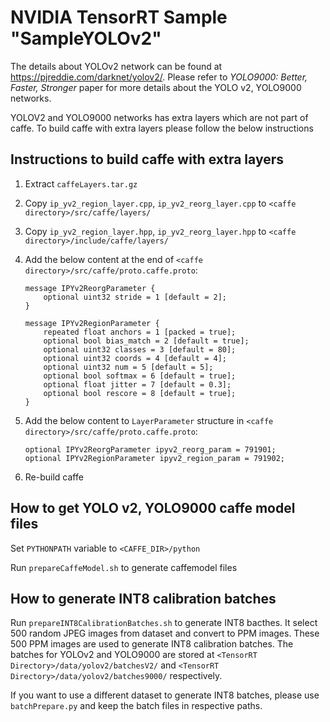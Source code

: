 # NVIDIA TensorRT Sample "SampleYOLOv2"

The details about YOLOv2 network can be found at https://pjreddie.com/darknet/yolov2/.
Please refer to _YOLO9000: Better, Faster, Stronger_ paper for more details about the YOLO v2, YOLO9000 networks.

YOLOV2 and YOLO9000 networks has extra layers which are not part of caffe. To build caffe with extra layers please follow the below instructions

## Instructions to build caffe with extra layers

1. Extract `caffeLayers.tar.gz`
2. Copy `ip_yv2_region_layer.cpp`, `ip_yv2_reorg_layer.cpp` to `<caffe directory>/src/caffe/layers/`
3. Copy `ip_yv2_region_layer.hpp`, `ip_yv2_reorg_layer.hpp` to `<caffe directory>/include/caffe/layers/`
4. Add the below content at the end of `<caffe directory>/src/caffe/proto.caffe.proto`:
	```
	message IPYv2ReorgParameter {
	    optional uint32 stride = 1 [default = 2];
	}

	message IPYv2RegionParameter {
	    repeated float anchors = 1 [packed = true];
	    optional bool bias_match = 2 [default = true];
	    optional uint32 classes = 3 [default = 80];
	    optional uint32 coords = 4 [default = 4];
	    optional uint32 num = 5 [default = 5];
	    optional bool softmax = 6 [default = true];
	    optional float jitter = 7 [default = 0.3];
	    optional bool rescore = 8 [default = true];
	}
	```
5. Add the below content to `LayerParameter` structure in `<caffe directory>/src/caffe/proto.caffe.proto`:
	```
	optional IPYv2ReorgParameter ipyv2_reorg_param = 791901;
	optional IPYv2RegionParameter ipyv2_region_param = 791902;
	```

6. Re-build caffe

## How to get YOLO v2, YOLO9000 caffe model files

Set `PYTHONPATH` variable to `<CAFFE_DIR>/python`

Run `prepareCaffeModel.sh` to generate caffemodel files

## How to generate INT8 calibration batches

Run `prepareINT8CalibrationBatches.sh` to generate INT8 bacthes. It select 500 random JPEG images from dataset and convert to PPM images. These 500 PPM images are used to generate INT8 calibration batches. The batches for YOLOv2 and YOLO9000 are stored at `<TensorRT Directory>/data/yolov2/batchesV2/` and `<TensorRT Directory>/data/yolov2/batches9000/` respectively.

If you want to use a different dataset to generate INT8 batches, please use `batchPrepare.py` and keep the batch files in respective paths.

